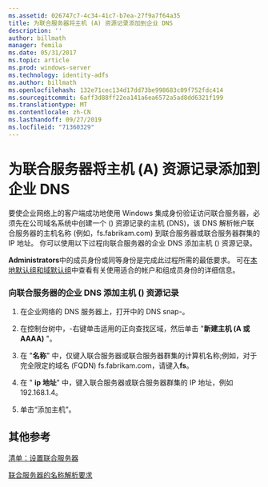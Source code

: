 ```yaml
---
ms.assetid: 026747c7-4c34-41c7-b7ea-27f9a7f64a35
title: 为联合服务器将主机 (A) 资源记录添加到企业 DNS
description: ''
author: billmath
manager: femila
ms.date: 05/31/2017
ms.topic: article
ms.prod: windows-server
ms.technology: identity-adfs
ms.author: billmath
ms.openlocfilehash: 132e71cec134d17dd73be998683c09f752fdc414
ms.sourcegitcommit: 6aff3d88ff22ea141a6ea6572a5ad8dd6321f199
ms.translationtype: MT
ms.contentlocale: zh-CN
ms.lasthandoff: 09/27/2019
ms.locfileid: "71360329"
---
```

# <a name="add-a-host-a-resource-record-to-corporate-dns-for-a-federation-server"></a>为联合服务器将主机 (A) 资源记录添加到企业 DNS



要使企业网络上的客户端成功地使用 Windows 集成身份验证访问联合服务器，必须先在公司域名系统中创建一个 \(\) 资源记录的主机 \(DNS\)，该 DNS 解析帐户联合服务器的主机名称 \(例如，fs.fabrikam.com\) 到联合服务器或联合服务器群集的 IP 地址。 你可以使用以下过程向联合服务器的企业 DNS 添加主机 \(\) 资源记录。  
  
**Administrators**中的成员身份或同等身份是完成此过程所需的最低要求。  可在[本地默认组和域默认组](https://go.microsoft.com/fwlink/?LinkId=83477)中查看有关使用适合的帐户和组成员身份的详细信息。   
  
### <a name="to-add-a-host-a-resource-record-to-corporate-dns-for-a-federation-server"></a>向联合服务器的企业 DNS 添加主机 \(\) 资源记录  
  
1.  在企业网络的 DNS 服务器上，打开中的 DNS snap\-。  
  
2.  在控制台树中，\-右键单击适用的正向查找区域，然后单击 "**新建主机 \(A 或 AAAA\)** "。  
  
3.  在 "**名称**" 中，仅键入联合服务器或联合服务器群集的计算机名称;例如，对于完全限定的域名 \(FQDN\) fs.fabrikam.com，请键入**fs**。  
  
4.  在 " **ip 地址**" 中，键入联合服务器或联合服务器群集的 IP 地址，例如192.168.1.4。  
  
5.  单击“添加主机”。  
  
## <a name="additional-references"></a>其他参考  
[清单：设置联合服务器](Checklist--Setting-Up-a-Federation-Server.md)  
  
[联合服务器的名称解析要求](https://technet.microsoft.com/library/dd807055.aspx)  
  


